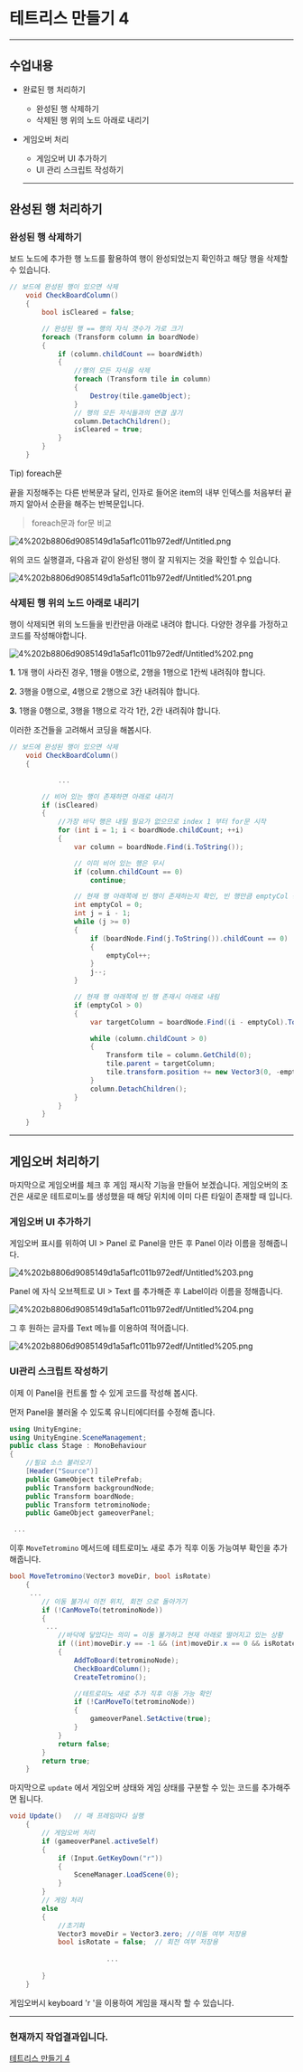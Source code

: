 # 테트리스 만들기 4

---

## 수업내용

- 완료된 행 처리하기
    - 완성된 행 삭제하기
    - 삭제된 행 위의 노드 아래로 내리기
- 게임오버 처리
    - 게임오버 UI 추가하기
    - UI 관리 스크립트 작성하기

    ---

## **완성된 행 처리하기**

### 완성된 행 삭제하기

보드 노드에 추가한 행 노드를 활용하여 행이 완성되었는지 확인하고 해당 행을 삭제할 수 있습니다. 

```csharp
// 보드에 완성된 행이 있으면 삭제
    void CheckBoardColumn()
    {
        bool isCleared = false;

        // 완성된 행 == 행의 자식 갯수가 가로 크기
        foreach (Transform column in boardNode)
        {
            if (column.childCount == boardWidth)
            {
                //행의 모든 자식을 삭제
                foreach (Transform tile in column)
                {
                    Destroy(tile.gameObject);
                }
                // 행의 모든 자식들과의 연결 끊기
                column.DetachChildren();
                isCleared = true;
            }
        }
    }
```

Tip) foreach문

끝을 지정해주는 다른 반복문과 달리, 인자로 들어온 item의 내부 인덱스를 처음부터 끝까지 알아서 순환을 해주는 반복문입니다.

> foreach문과 for문 비교

![4%202b8806d9085149d1a5af1c011b972edf/Untitled.png](4%202b8806d9085149d1a5af1c011b972edf/Untitled.png)

위의 코드 실행결과, 다음과 같이 완성된 행이 잘 지워지는 것을 확인할 수 있습니다.

![4%202b8806d9085149d1a5af1c011b972edf/Untitled%201.png](4%202b8806d9085149d1a5af1c011b972edf/Untitled%201.png)

### 삭제된 행 위의 노드 아래로 내리기

행이 삭제되면 위의 노드들을 빈칸만큼 아래로 내려야 합니다. 다양한 경우를 가정하고 코드를 작성해야합니다.

![4%202b8806d9085149d1a5af1c011b972edf/Untitled%202.png](4%202b8806d9085149d1a5af1c011b972edf/Untitled%202.png)

**1.** 1개 행이 사라진 경우, 1행을 0행으로, 2행을 1행으로 1칸씩 내려줘야 합니다.

**2.** 3행을 0행으로, 4행으로 2행으로 3칸 내려줘야 합니다.

**3.** 1행을 0행으로, 3행을 1행으로 각각 1칸, 2칸 내려줘야 합니다.

이러한 조건들을 고려해서 코딩을 해봅시다.

```csharp
// 보드에 완성된 행이 있으면 삭제
    void CheckBoardColumn()
    {

			...

        // 비어 있는 행이 존재하면 아래로 내리기
        if (isCleared)
        {
            //가장 바닥 행은 내릴 필요가 없으므로 index 1 부터 for문 시작
            for (int i = 1; i < boardNode.childCount; ++i)
            {
                var column = boardNode.Find(i.ToString());

                // 이미 비어 있는 행은 무시
                if (column.childCount == 0)
                    continue;

                // 현재 행 아래쪽에 빈 행이 존재하는지 확인, 빈 행만큼 emptyCol 증가
                int emptyCol = 0;
                int j = i - 1;
                while (j >= 0)
                {
                    if (boardNode.Find(j.ToString()).childCount == 0)
                    {
                        emptyCol++;
                    }
                    j--;
                }

                // 현재 행 아래쪽에 빈 행 존재시 아래로 내림
                if (emptyCol > 0)
                {
                    var targetColumn = boardNode.Find((i - emptyCol).ToString());

                    while (column.childCount > 0)
                    {
                        Transform tile = column.GetChild(0);
                        tile.parent = targetColumn;
                        tile.transform.position += new Vector3(0, -emptyCol, 0);
                    }
                    column.DetachChildren();
                }
            }
        }
    }
```

---

## **게임오버 처리하기**

마지막으로 게임오버를 체크 후 게임 재시작 기능을 만들어 보겠습니다. 게임오버의 조건은 새로운 테트로미노를 생성했을 때 해당 위치에 이미 다른 타일이 존재할 때 입니다.

### 게임오버 UI 추가하기

 게임오버 표시를 위하여 UI > Panel 로 Panel을 만든 후 Panel 이라 이름을 정해줍니다.

![4%202b8806d9085149d1a5af1c011b972edf/Untitled%203.png](4%202b8806d9085149d1a5af1c011b972edf/Untitled%203.png)

Panel 에 자식 오브젝트로 UI > Text 를 추가해준 후 Label이라 이름을 정해줍니다.

![4%202b8806d9085149d1a5af1c011b972edf/Untitled%204.png](4%202b8806d9085149d1a5af1c011b972edf/Untitled%204.png)

그 후 원하는 글자를 Text 메뉴를 이용하여 적어줍니다.

![4%202b8806d9085149d1a5af1c011b972edf/Untitled%205.png](4%202b8806d9085149d1a5af1c011b972edf/Untitled%205.png)

### UI관리 스크립트 작성하기

이제 이 Panel을 컨트롤 할 수 있게 코드를 작성해 봅시다.

먼저 Panel을 불러올 수 있도록 유니티에디터를 수정해 줍니다.

```csharp
using UnityEngine;
using UnityEngine.SceneManagement;
public class Stage : MonoBehaviour
{
    //필요 소스 불러오기
    [Header("Source")]
    public GameObject tilePrefab;
    public Transform backgroundNode;
    public Transform boardNode;
    public Transform tetrominoNode;
    public GameObject gameoverPanel;

 ...
```

이후 `MoveTetromino` 메서드에 테트로미노 새로 추가 직후 이동 가능여부 확인을 추가해줍니다.

```csharp
bool MoveTetromino(Vector3 moveDir, bool isRotate)
    {
     ...
        // 이동 불가시 이전 위치, 회전 으로 돌아가기
        if (!CanMoveTo(tetrominoNode))
        {
         ...
            //바닥에 닿았다는 의미 = 이동 불가하고 현재 아래로 떨어지고 있는 상황
            if ((int)moveDir.y == -1 && (int)moveDir.x == 0 && isRotate == false)
            {
                AddToBoard(tetrominoNode);
                CheckBoardColumn();
                CreateTetromino();

                //테트로미노 새로 추가 직후 이동 가능 확인
                if (!CanMoveTo(tetrominoNode))
                {
                    gameoverPanel.SetActive(true);
                }
            }
            return false;
        }
        return true;
    }
```

마지막으로 `update` 에서 게임오버 상태와 게임 상태를 구분할 수 있는 코드를 추가해주면 됩니다.

```csharp
void Update()   // 매 프레임마다 실행
    {
        // 게임오버 처리
        if (gameoverPanel.activeSelf)
        {
            if (Input.GetKeyDown("r"))
            {
                SceneManager.LoadScene(0);
            }
        }
        // 게임 처리
        else
        {
            //초기화
            Vector3 moveDir = Vector3.zero; //이동 여부 저장용
            bool isRotate = false;  // 회전 여부 저장용
				
						...
           
        }
    }
```

게임오버시 keyboard 'r '을 이용하여 게임을 재시작 할 수 있습니다.

---

### 현재까지 작업결과입니다.

[테트리스 만들기 4](https://drive.google.com/file/d/1WviA56Oy57ZTeFowXR9KhKvLTOqgmRtS/view?usp=sharing)